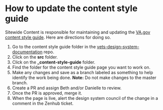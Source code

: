 # How to update the content style guide
Sitewide Content is responsible for maintaining and updating the [VA.gov content style guide](https://design.va.gov/content-style-guide/). Here are directions for doing so.

1. Go to the content style guide folder in the [vets-design-system-documentation](https://github.com/department-of-veterans-affairs/vets-design-system-documentation) repo.
2. Click on the **src** folder.
3. Click on the **_content-style-guide** folder.
4. Find the folder for the content style guide page you want to work on.
5. Make any changes and save as a branch labeled as something to help identify the work being done. **Note:** Do not make changes to the master branch.
6. Create a PR and assign Beth and/or Danielle to review.
7. Once the PR is approved, merge it. 
8. When the page is live, alert the design system council of the change in a comment in the Zenhub ticket.
